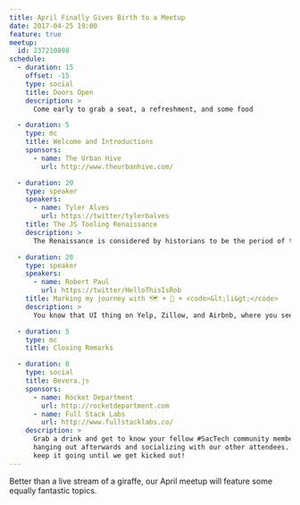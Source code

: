 ```yaml
---
title: April Finally Gives Birth to a Meetup
date: 2017-04-25 19:00
feature: true
meetup:
  id: 237210898
schedule:
  - duration: 15
    offset: -15
    type: social
    title: Doors Open
    description: >
      Come early to grab a seat, a refreshment, and some food

  - duration: 5
    type: mc
    title: Welcome and Introductions
    sponsors:
      - name: The Urban Hive
        url: http://www.theurbanhive.com/

  - duration: 20
    type: speaker
    speakers:
      - name: Tyler Alves
        url: https://twitter/tylerbalves
    title: The JS Tooling Renaissance
    description: >
      The Renaissance is considered by historians to be the period of time that served as a bridge between the middle ages and modern times. Well my fellow JS devs, after years of incremental gains we have reached the Renaissance of JS tooling. Even being spoiled by the cushy tooling setups available for the last few years, you will be blown away by the giant leap forward in developer experience that is now production ready!

  - duration: 20
    type: speaker
    speakers:
      - name: Robert Paul
        url: https://twitter/HelloThisIsRob
    title: Marking my journey with 🗺 + 📍 + <code>&lt;li&gt;</code>
    description: >
      You know that UI thing on Yelp, Zillow, and Airbnb, where you see markers on a map that correspond to a list of items on the side? Well, I needed to learn how to do that. I'm going to share my journey of figuring it out using the Google Maps API, iterating over a Ruby hash, AJAX, and some JavaScript. It was one of my big "a ha!" moments of 2016 and learning web development.

  - duration: 5
    type: mc
    title: Closing Remarks

  - duration: 0
    type: social
    title: Bevera.js
    sponsors:
      - name: Rocket Department
        url: http://rocketdepartment.com
      - name: Full Stack Labs
        url: http://www.fullstacklabs.co/
    description: >
      Grab a drink and get to know your fellow #SacTech community members by
      hanging out afterwards and socializing with our other attendees. We'll
      keep it going until we get kicked out!
---
```


Better than a live stream of a giraffe, our April meetup will feature some equally fantastic topics.
